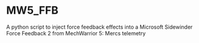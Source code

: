 # MW5_FFB
A python script to inject force feedback effects into a Microsoft Sidewinder Force Feedback 2 from MechWarrior 5: Mercs telemetry 
